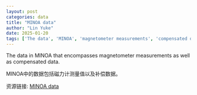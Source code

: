 ```yaml
---
layout: post
categories: data
title: "MINOA data"
author: "Lin Yuke"
date: 2025-01-20
tags: ['The data', 'MINOA', 'magnetometer measurements', 'compensated data']
---
```


The data in MINOA that encompasses magnetometer measurements as well as compensated data.

MINOA中的数据包括磁力计测量值以及补偿数据。

资源链接: [MINOA data](https://doi.org/10.57760/sciencedb.19710)

